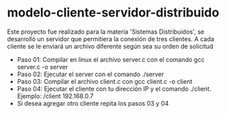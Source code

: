 # modelo-cliente-servidor-distribuido
Este proyecto fue realizado para la materia 'Sistemas Distribuidos', se desarrolló un servidor que permitiera la conexión de tres clientes. A cada cliente se le enviará un archivo diferente según sea su  orden de solicitud

- Paso 01: Compilar en linux el archivo server.c con el comando gcc server.c -o server
- Paso 02: Ejecutar el server con el comando ./server
- Paso 03: Compilar el archivo client.c con gcc client.c -o client
- Paso 04: Ejecutar el cliente con tu dirección IP y el comando ./client. Ejemplo: /client 192.168.0.7
- Si desea agregar otro cliente repita los pasos 03 y 04
